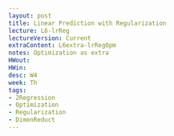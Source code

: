 ```yaml
---
layout: post
title: Linear Prediction with Regularization
lecture: L6-lrReg
lectureVersion: Current
extraContent: L6extra-lrRegOpm
notes: Optimization as extra
HWout: 
HWin:  
desc: W4
week: Th
tags:
- 2Regression
- Optimization
- Regularization
- DimenReduct
---
```

